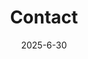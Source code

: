 ---
title: Contact
date: 2025-6-30

type: landing

sections:
  - block: contact
    content:
      title: Contact
      text: |-
        Looking for self-motivated students (PhD, Master and Undergraduate RA) working with me. For prospective students, please send your resume and transcript to the email.
      email: mediax@sjtu.edu.cn
      address:
        street: 上海交通大学电子信息楼群5号楼303A
        city: 上海市闵行区东川路800号
        country: China
        country_code: CN
      direction: https://github.com/MediaX-SJTU
      #contact_links:
      #  - icon: comments
      #    icon_pack: fas
      #    name: Discuss on Forum
      #    link: 'https://discourse.gohugo.io'
    
      # Automatically link email and phone or display as text?
      autolink: true
    
      # Email form provider
      form:
        provider: netlify
        formspree:
          id:
        netlify:
          # Enable CAPTCHA challenge to reduce spam?
          captcha: false
    design:
      columns: '1'

  - block: markdown
    content:
      title:
      subtitle: ''
      text:
    design:
      columns: '1'
      background:
        image: 
          filename: contact.jpg
          filters:
            brightness: 1
          parallax: false
          position: center
          size: cover
          text_color_light: true
      spacing:
        padding: ['20px', '0', '20px', '0']
      css_class: fullscreen
---